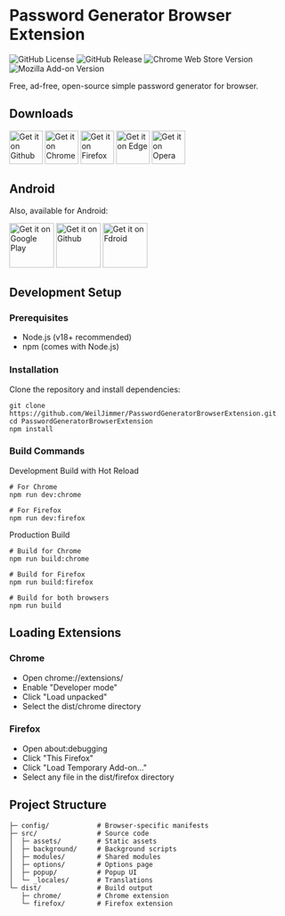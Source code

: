 # Password Generator Browser Extension

![GitHub License](https://img.shields.io/github/license/WeilJimmer/PasswordGeneratorBrowserExtension)
![GitHub Release](https://img.shields.io/github/v/release/WeilJimmer/PasswordGeneratorBrowserExtension)
![Chrome Web Store Version](https://img.shields.io/chrome-web-store/v/nebmcdpmbglgpmapfkejofecgeclcmok?label=ChromeWebStore&color=35AA54)
![Mozilla Add-on Version](https://img.shields.io/amo/v/wbft-password-generator?label=Mozilla-Addon&color=FD513C)

Free, ad-free, open-source simple password generator for browser.

## Downloads

<a href="https://github.com/WeilJimmer/PasswordGeneratorBrowserExtension/releases"><img src="https://wbreader.weil.app.wbftw.org/images/get-it-on-github.png" alt="Get it on Github" height="60"></a>
<a href="https://chromewebstore.google.com/detail/password-generator/nebmcdpmbglgpmapfkejofecgeclcmok"><img src="https://pgbe.weil.app.wbftw.org/chrome.png" alt="Get it on Chrome" height="60"></a>
<a href="https://addons.mozilla.org/zh-TW/firefox/addon/wbft-password-generator/"><img src="https://pgbe.weil.app.wbftw.org/firefox.png" alt="Get it on Firefox" height="60"></a>
<a href="https://microsoftedge.microsoft.com/addons/detail/njgpfdkllkoidcndpopeggheljpgkefg"><img src="https://pgbe.weil.app.wbftw.org/edge.png" alt="Get it on Edge" height="60"></a>
<a href="https://addons.opera.com/zh-tw/extensions/details/password-generator-8/"><img src="https://pgbe.weil.app.wbftw.org/opera.png" alt="Get it on Opera" height="60"></a>

## Android

Also, available for Android:

<a href="https://play.google.com/store/apps/details?id=org.wbftw.weil.passwordgenerator"><img src="https://wbreader.weil.app.wbftw.org/images/get-it-on-google-play.png" alt="Get it on Google Play" height="80"></a>
<a href="https://github.com/WeilJimmer/PasswordGeneratorApp/releases"><img src="https://wbreader.weil.app.wbftw.org/images/get-it-on-github.png" alt="Get it on Github" height="80"></a>
<a href="https://f-droid.org/packages/org.wbftw.weil.passwordgenerator/"><img src="https://wbreader.weil.app.wbftw.org/images/get-it-on-fdroid.png" alt="Get it on Fdroid" height="80"></a>

## Development Setup

### Prerequisites

- Node.js (v18+ recommended)
- npm (comes with Node.js)

### Installation

Clone the repository and install dependencies:

```
git clone https://github.com/WeilJimmer/PasswordGeneratorBrowserExtension.git
cd PasswordGeneratorBrowserExtension
npm install
```

### Build Commands

Development Build with Hot Reload

```
# For Chrome
npm run dev:chrome

# For Firefox
npm run dev:firefox
```

Production Build

```
# Build for Chrome
npm run build:chrome

# Build for Firefox
npm run build:firefox

# Build for both browsers
npm run build
```

## Loading Extensions

### Chrome

- Open chrome://extensions/
- Enable "Developer mode"
- Click "Load unpacked"
- Select the dist/chrome directory

### Firefox

- Open about:debugging
- Click "This Firefox"
- Click "Load Temporary Add-on..."
- Select any file in the dist/firefox directory

## Project Structure

```
├─ config/            # Browser-specific manifests
├─ src/               # Source code
│  ├─ assets/         # Static assets
│  ├─ background/     # Background scripts
│  ├─ modules/        # Shared modules
│  ├─ options/        # Options page
│  ├─ popup/          # Popup UI
│  └─ _locales/       # Translations
└─ dist/              # Build output
   ├─ chrome/         # Chrome extension
   └─ firefox/        # Firefox extension
```

